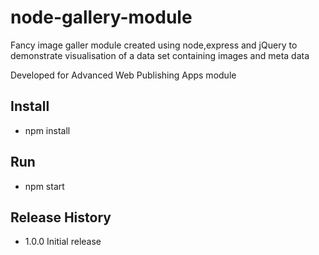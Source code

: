 # node-gallery-module

Fancy image galler module created using node,express and jQuery to demonstrate visualisation of a data set containing images and meta data

Developed for Advanced Web Publishing Apps module

## Install

  * npm install

## Run

 * npm start

## Release History

* 1.0.0 Initial release